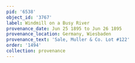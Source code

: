 ```yaml
---
pid: '6538'
object_id: '3767'
label: Windmill on a Busy River
provenance_date: Jun 25 1895 to Jun 26 1895
provenance_location: Germany, Wiesbaden
provenance_text: 'Sale, Muller & Co. Lot #122'
order: '1494'
collection: provenance
---
```

